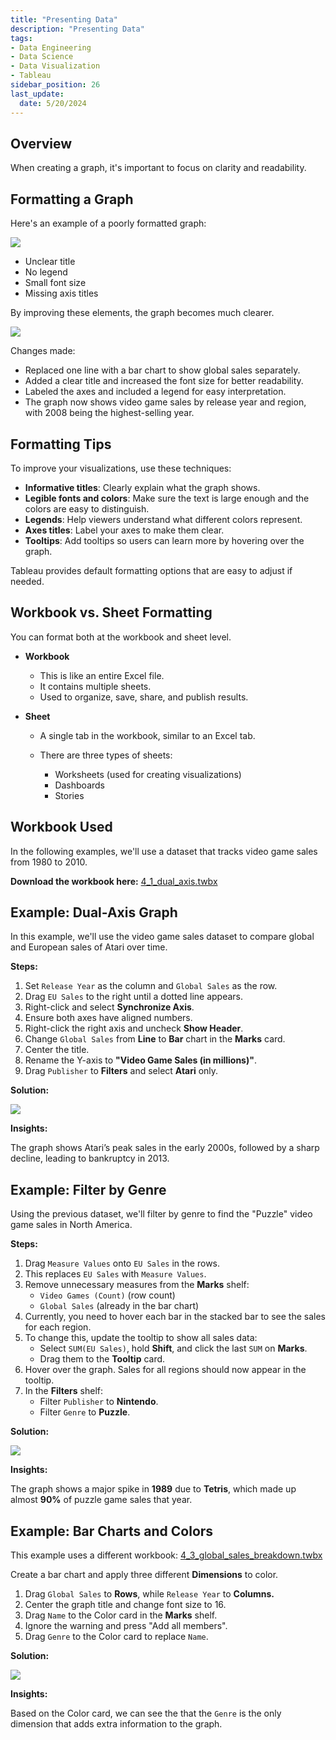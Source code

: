 ```yaml
---
title: "Presenting Data"
description: "Presenting Data"
tags: 
- Data Engineering
- Data Science
- Data Visualization
- Tableau
sidebar_position: 26
last_update:
  date: 5/20/2024
---
```



## Overview

When creating a graph, it's important to focus on clarity and readability. 

## Formatting a Graph

Here's an example of a poorly formatted graph:

<div class="img-center"> 

![](/img/docs/Screenshot-2025-03-09-215718.png)

</div>

- Unclear title
- No legend
- Small font size
- Missing axis titles

By improving these elements, the graph becomes much clearer.

<div class="img-center"> 

![](/img/docs/Screenshot-2025-03-09-215827.png)

</div>

Changes made:

- Replaced one line with a bar chart to show global sales separately.
- Added a clear title and increased the font size for better readability.
- Labeled the axes and included a legend for easy interpretation.
- The graph now shows video game sales by release year and region, with 2008 being the highest-selling year.

## Formatting Tips

To improve your visualizations, use these techniques:

- **Informative titles**: Clearly explain what the graph shows.
- **Legible fonts and colors**: Make sure the text is large enough and the colors are easy to distinguish.
- **Legends**: Help viewers understand what different colors represent.
- **Axes titles**: Label your axes to make them clear.
- **Tooltips**: Add tooltips so users can learn more by hovering over the graph.

Tableau provides default formatting options that are easy to adjust if needed.

## Workbook vs. Sheet Formatting

You can format both at the workbook and sheet level. 

- **Workbook** 

  - This is like an entire Excel file. 
  - It contains multiple sheets.
  - Used to organize, save, share, and publish results.

- **Sheet** 

  - A single tab in the workbook, similar to an Excel tab. 
  - There are three types of sheets: 

    - Worksheets (used for creating visualizations)
    - Dashboards
    - Stories


## Workbook Used

In the following examples, we'll use a dataset that tracks video game sales from 1980 to 2010.

**Download the workbook here:** [4_1_dual_axis.twbx](https://github.com/joseeden/joeden/tree/master/docs/022-Data-Engineering/051-Tableau/000-Sample-Datasets/001-Introduction-to-Tableau/Workbooks)


## Example: Dual-Axis Graph 

In this example, we'll use the video game sales dataset to compare global and European sales of Atari over time.  

**Steps:**  

1. Set `Release Year` as the column and `Global Sales` as the row.  
2. Drag `EU Sales` to the right until a dotted line appears.  
3. Right-click and select **Synchronize Axis**.  
4. Ensure both axes have aligned numbers.  
5. Right-click the right axis and uncheck **Show Header**.  
6. Change `Global Sales` from **Line** to **Bar** chart in the **Marks** card.  
7. Center the title.  
8. Rename the Y-axis to **"Video Game Sales (in millions)"**.  
9. Drag `Publisher` to **Filters** and select **Atari** only.  


**Solution:**

<div class="img-center"> 

![](/gif/docs/snowflake-create-query-sampleee-26.gif)

</div>

**Insights:**  

The graph shows Atari’s peak sales in the early 2000s, followed by a sharp decline, leading to bankruptcy in 2013.


## Example: Filter by Genre  

Using the previous dataset, we'll filter by genre to find the "Puzzle" video game sales in North America.

**Steps:**  

1. Drag `Measure Values` onto `EU Sales` in the rows.  
2. This replaces `EU Sales` with `Measure Values`.  
3. Remove unnecessary measures from the **Marks** shelf:  
   - `Video Games (Count)` (row count)  
   - `Global Sales` (already in the bar chart)  
4. Currently, you need to hover each bar in the stacked bar to see the sales for each region.
5. To change this, update the tooltip to show all sales data:  
   - Select `SUM(EU Sales)`, hold **Shift**, and click the last `SUM` on **Marks**.  
   - Drag them to the **Tooltip** card.  
6. Hover over the graph. Sales for all regions should now appear in the tooltip.
7. In the **Filters** shelf:  
   - Filter `Publisher` to **Nintendo**.  
   - Filter `Genre` to **Puzzle**.  

**Solution:**

<div class="img-center"> 

![](/gif/docs/snowflake-create-query-sampleee-27.gif)

</div>

**Insights:**  

The graph shows a major spike in **1989** due to **Tetris**, which made up almost **90%** of puzzle game sales that year.

## Example: Bar Charts and Colors

This example uses a different workbook: [4_3_global_sales_breakdown.twbx](https://github.com/joseeden/joeden/tree/master/docs/022-Data-Engineering/051-Tableau/000-Sample-Datasets/001-Introduction-to-Tableau/Workbooks)

Create a bar chart and apply three different **Dimensions** to color.

1. Drag `Global Sales` to **Rows**, while `Release Year` to **Columns.**
2. Center the graph title and change font size to 16.
3. Drag `Name` to the Color card in the **Marks** shelf.
4. Ignore the warning and press "Add all members".
5. Drag `Genre` to the Color card to replace `Name`.

**Solution:**

<div class="img-center"> 

![](/gif/docs/snowflake-create-query-sampleee-28.gif)

</div>

**Insights:**  

Based on the Color card, we can see the that the `Genre` is the only dimension that adds extra information to the graph.